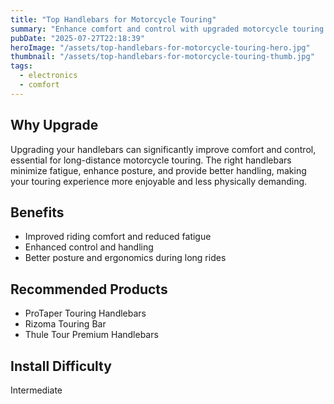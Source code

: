```yaml
---
title: "Top Handlebars for Motorcycle Touring"
summary: "Enhance comfort and control with upgraded motorcycle touring handlebars."
pubDate: "2025-07-27T22:18:39"
heroImage: "/assets/top-handlebars-for-motorcycle-touring-hero.jpg"
thumbnail: "/assets/top-handlebars-for-motorcycle-touring-thumb.jpg"
tags:
  - electronics
  - comfort
---
```


<h2>Why Upgrade</h2>
<p>Upgrading your handlebars can significantly improve comfort and control, essential for long-distance motorcycle touring. The right handlebars minimize fatigue, enhance posture, and provide better handling, making your touring experience more enjoyable and less physically demanding.</p>
<h2>Benefits</h2>
<ul>
  <li>Improved riding comfort and reduced fatigue</li>
  <li>Enhanced control and handling</li>
  <li>Better posture and ergonomics during long rides</li>
</ul>
<h2>Recommended Products</h2>
<ul>
  <li>ProTaper Touring Handlebars</li>
  <li>Rizoma Touring Bar</li>
  <li>Thule Tour Premium Handlebars</li>
</ul>
<h2>Install Difficulty</h2>
<p>Intermediate</p>